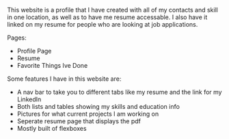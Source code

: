 This website is a profile that I have created with all of my contacts and 
skill in one location, as well as to have me resume accessable. I also have 
it linked on my resume for people who are looking at job applications.

Pages:
- Profile Page
- Resume
- Favorite Things Ive Done

Some features I have in this website are:
- A nav bar to take you to different tabs like my resume and the link for my LinkedIn
- Both lists and tables showing my skills and education info
- Pictures for what current projects I am working on
- Seperate resume page that displays the pdf
- Mostly built of flexboxes
